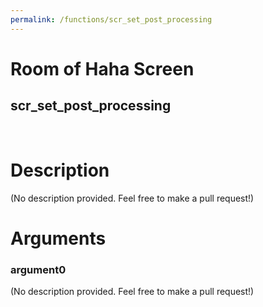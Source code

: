 ```yaml
---
permalink: /functions/scr_set_post_processing
---
```

# Room of Haha Screen  
## scr_set_post_processing  
&nbsp;  
# Description  
(No description provided. Feel free to make a pull request!) 
&nbsp;  
# Arguments
### argument0
(No description provided. Feel free to make a pull request!)
&nbsp;  


